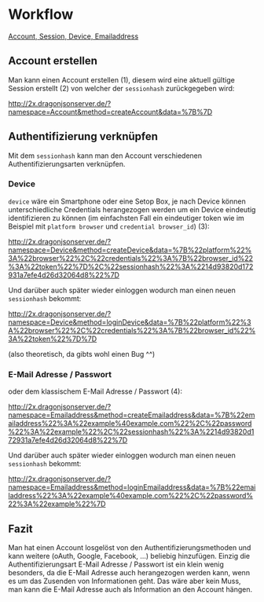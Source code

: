 # Workflow

[Account, Session, Device, Emailaddress](https://docs.google.com/drawings/d/1-QnX8rlFUci4HFzOHGL82krMHvPAlO8wqFM7jyKxHGQ/edit?usp=sharing)


## Account erstellen

Man kann einen Account erstellen (1), diesem wird eine aktuell gültige Session erstellt (2) von welcher der `sessionhash` zurückgegeben wird:

http://2x.dragonjsonserver.de/?namespace=Account&method=createAccount&data=%7B%7D


## Authentifizierung verknüpfen

Mit dem `sessionhash` kann man den Account verschiedenen Authentifizierungsarten verknüpfen.


### Device

`device` wäre ein Smartphone oder eine Setop Box, je nach Device können unterschiedliche Credentials herangezogen werden um ein Device eindeutig identifizieren zu können (im einfachsten Fall ein eindeutiger token wie im Beispiel mit `platform browser` und `credential browser_id`) (3):

http://2x.dragonjsonserver.de/?namespace=Device&method=createDevice&data=%7B%22platform%22%3A%22browser%22%2C%22credentials%22%3A%7B%22browser_id%22%3A%22token%22%7D%2C%22sessionhash%22%3A%2214d93820d172931a7efe4d26d32064d8%22%7D


Und darüber auch später wieder einloggen wodurch man einen neuen `sessionhash` bekommt:

http://2x.dragonjsonserver.de/?namespace=Device&method=loginDevice&data=%7B%22platform%22%3A%22browser%22%2C%22credentials%22%3A%7B%22browser_id%22%3A%22token%22%7D%7D

(also theoretisch, da gibts wohl einen Bug ^^)


### E-Mail Adresse / Passwort

oder dem klassischem E-Mail Adresse / Passwort (4):

http://2x.dragonjsonserver.de/?namespace=Emailaddress&method=createEmailaddress&data=%7B%22emailaddress%22%3A%22example%40example.com%22%2C%22password%22%3A%22example%22%2C%22sessionhash%22%3A%2214d93820d172931a7efe4d26d32064d8%22%7D

Und darüber auch später wieder einloggen wodurch man einen neuen `sessionhash` bekommt:

http://2x.dragonjsonserver.de/?namespace=Emailaddress&method=loginEmailaddress&data=%7B%22emailaddress%22%3A%22example%40example.com%22%2C%22password%22%3A%22example%22%7D

## Fazit

Man hat einen Account losgelöst von den Authentifizierungsmethoden und kann weitere (oAuth, Google, Facebook, ...) beliebig hinzufügen. Einzig die Authentifizierungsart E-Mail Adresse / Passwort ist ein klein wenig besonders, da die E-Mail Adresse auch herangezogen werden kann, wenn es um das Zusenden von Informationen geht. Das wäre aber kein Muss, man kann die E-Mail Adresse auch als Information an den Account hängen.

